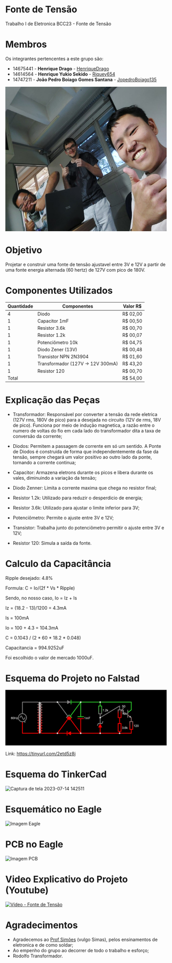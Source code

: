 # Fonte de Tensão
Trabalho I de Eletronica BCC23 - Fonte de Tensão

# Membros
Os integrantes pertencentes a este grupo são:
  - 14675441 - **Henrique Drago** - [HenriqueDrago](https://github.com/HenriqueDrago)
  - 14614564 - **Henrique Yukio Sekido** - [Riquey654](https://github.com/Riquey654)
  - 14747211 - **João Pedro Boiago Gomes Santana** - [JopedroBoiago135](https://github.com/JopedroBoiago135)

<img src="./Imagens/Imagem Grupo.png" width="600" height="450" /> 
  
# Objetivo
Projetar e construir uma fonte de tensão ajustavel entre 3V e 12V a partir de uma fonte energia alternada (60 hertz) de 127V com pico de 180V.


# Componentes Utilizados
| Quantidade | Componentes                        |   Valor R$   |
|------------|------------------------------------|--------------|
| 4          | Diodo                              |   R$ 02,00   |
| 1          | Capacitor 1mF                      |   R$ 00,50   |
| 1          | Resistor 3.6k                      |   R$ 00,70   |
| 1          | Resistor 1.2k                      |   R$ 00,07   |
| 1          | Potenciômetro  10k                 |   R$ 04,75   |
| 1          | Diodo Zener (13V)                  |   R$ 00,48   |
| 1          | Transistor NPN 2N3904              |   R$ 01,60   |
| 1          | Transformador (127V -> 12V 300mA)  |   R$ 43,20   |
| 1          | Resistor 120                       |   R$ 00,70   |
| Total      |                                    |   R$ 54,00   |


# Explicação das Peças

- Transformador: Responsável por converter a tensão da rede eletrica (127V rms, 180V de pico) para a desejada no circuito (12V de rms, 18V de pico). Funciona por meio de indução magnetica, a razão entre o numero de voltas do fio em cada lado do transformador dita a taxa de conversão da corrente;

- Diodos: Permitem a passagem de corrente em só um sentido. A Ponte de Diodos é construida de forma que independentemente da fase da tensão, sempre chegará um valor positivo ao outro lado da ponte, tornando a corrente continua;

- Capacitor: Armazena eletrons durante os picos e libera durante os vales, diminuindo a variação da tensão;

- Diodo Zenner: Limita a corrente maxima que chega no resistor final;

- Resistor 1.2k: Utilizado para reduzir o desperdicio de energia;

- Resistor 3.6k: Utilizado para ajustar o limite inferior para 3V;

- Potenciômetro: Permite o ajuste entre 3V e 12V;

- Transistor: Trabalha junto do potenciômetro permitir o ajuste entre 3V e 12V;

- Resistor 120: Simula a saída da fonte.

# Calculo da Capacitância

Ripple desejado: 4.8%

Formula: C = Io/(2f * Vs * Ripple)

Sendo, no nosso caso, Io = Iz + Is

Iz = (18.2 - 13)/1200 = 4.3mA

Is = 100mA

Io = 100 + 4.3 = 104.3mA

C = 0.1043 / (2 * 60 * 18.2 * 0.048)

Capacitancia = 994.9252uF

Foi escolhido o valor de mercado 1000uF.

# Esquema do Projeto no Falstad

<img src="./Imagens/Falstad.png">

Link: https://tinyurl.com/2etd5z8j

# Esquema do TinkerCad

![Captura de tela 2023-07-14 142511](https://github.com/JopedroBoiago135/Eletro_Tensao/assets/135567614/d8eb473c-6a43-463e-b425-543977528007)

# Esquemático no Eagle

![Imagem Eagle](https://github.com/JopedroBoiago135/Eletro_Tensao/assets/100847366/1efc06a3-81d0-4024-9b85-4396251df424)

# PCB no Eagle

![Imagem PCB](https://github.com/JopedroBoiago135/Eletro_Tensao/assets/100847366/db5a0145-fb34-4613-baa6-0c2a32e72688)

# Video Explicativo do Projeto (Youtube)

[![Vídeo - Fonte de Tensão](https://i9.ytimg.com/vi_webp/9B7ymdhBkuQ/mq2.webp?sqp=CLzhx6UG-oaymwEmCMACELQB8quKqQMa8AEB-AH-CYAC0AWKAgwIABABGF8gZSg3MA8=&rs=AOn4CLA5iCh1qnYAkG0ZtKYVjFjylOWheg)](https://youtu.be/9B7ymdhBkuQ)

# Agradecimentos
- Agradecemos ao [Prof Simões](https://github.com/simoesusp) (vulgo Simas), pelos ensinamentos de eletronica e de como soldar;
- Ao empenho do grupo ao decorrer de todo o trabalho e esforço;
- Rodolfo Transformador.




